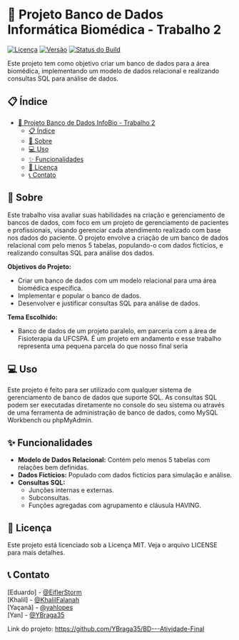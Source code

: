 # 🏥 Projeto Banco de Dados Informática Biomédica - Trabalho 2
[![Licença](https://img.shields.io/github/license/YBraga35/BD---Atividade-Final)](https://github.com/YBraga35/BD---Atividade-Final/blob/main/LICENSE)
[![Versão](https://img.shields.io/github/v/release/YBraga35/BD---Atividade-Final)](https://github.com/YBraga35/BD---Atividade-Final/releases)
[![Status do Build](https://img.shields.io/github/workflow/status/YBraga35/BD---Atividade-Final/build)](https://github.com/YBraga35/BD---Atividade-Final/actions)

Este projeto tem como objetivo criar um banco de dados para a área biomédica, implementando um modelo de dados relacional e realizando consultas SQL para análise de dados.


## 📋 Índice

- [🏥 Projeto Banco de Dados InfoBio - Trabalho 2](#-projeto-banco-de-dados-infobio---trabalho-2)
  - [📋 Índice](#-índice)
  - [📖 Sobre](#-sobre)
  - [💻 Uso](#-uso)
  - [✨ Funcionalidades](#-funcionalidades)
  - [📄 Licença](#-licença)
  - [📞 Contato](#-contato)

## 📖 Sobre

Este trabalho visa avaliar suas habilidades na criação e gerenciamento de bancos de dados, com foco em um projeto de gerenciamento de pacientes e profissionais, visando gerenciar cada atendimento realizado com base nos dados do paciente. O projeto envolve a criação de um banco de dados relacional com pelo menos 5 tabelas, populando-o com dados fictícios, e realizando consultas SQL para análise dos dados.

**Objetivos do Projeto:**
- Criar um banco de dados com um modelo relacional para uma área biomédica específica.
- Implementar e popular o banco de dados.
- Desenvolver e justificar consultas SQL para análise de dados.

**Tema Escolhido:**
- Banco de dados de um projeto paralelo, em parceria com a área de Fisioterapia da UFCSPA. É um projeto em andamento e esse trabalho representa uma pequena parcela do que nosso final seria


## 💻 Uso

Este projeto é feito para ser utilizado com qualquer sistema de gerenciamento de banco de dados que suporte SQL. As consultas SQL podem ser executadas diretamente no console do seu sistema ou através de uma ferramenta de administração de banco de dados, como MySQL Workbench ou phpMyAdmin.

## ✨ Funcionalidades

- **Modelo de Dados Relacional:** Contém pelo menos 5 tabelas com relações bem definidas.
- **Dados Fictícios:** Populado com dados fictícios para simulação e análise.
- **Consultas SQL:** 
  - Junções internas e externas.
  - Subconsultas.
  - Funções agregadas com agrupamento e cláusula HAVING.

## 📄 Licença

Este projeto está licenciado sob a Licença MIT. Veja o arquivo LICENSE para mais detalhes.

## 📞 Contato

[Eduardo] - [@EiflerStorm](https://github.com/EiflerStorm)  
[Khalil] - [@KhalilFalanah](https://github.com/KhalilFalanah)  
[Yaçanã] - [@yahlopes](https://github.com/yahlopes)  
[Yan] - [@YBraga35](https://github.com/YBraga35/)

Link do projeto: https://github.com/YBraga35/BD---Atividade-Final
